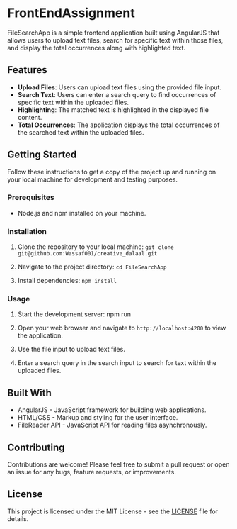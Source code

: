 # FrontEndAssignment

FileSearchApp is a simple frontend application built using AngularJS that allows users to upload text files, search for specific text within those files, and display the total occurrences along with highlighted text.

## Features

- **Upload Files**: Users can upload text files using the provided file input.
- **Search Text**: Users can enter a search query to find occurrences of specific text within the uploaded files.
- **Highlighting**: The matched text is highlighted in the displayed file content.
- **Total Occurrences**: The application displays the total occurrences of the searched text within the uploaded files.

## Getting Started

Follow these instructions to get a copy of the project up and running on your local machine for development and testing purposes.

### Prerequisites

- Node.js and npm installed on your machine.

### Installation

1. Clone the repository to your local machine: `git clone git@github.com:Wassaf001/creative_dalaal.git`


2. Navigate to the project directory: `cd FileSearchApp`


3. Install dependencies: `npm install`


### Usage

1. Start the development server: npm run 


2. Open your web browser and navigate to `http://localhost:4200` to view the application.

3. Use the file input to upload text files.

4. Enter a search query in the search input to search for text within the uploaded files.

## Built With

- AngularJS - JavaScript framework for building web applications.
- HTML/CSS - Markup and styling for the user interface.
- FileReader API - JavaScript API for reading files asynchronously.

## Contributing

Contributions are welcome! Please feel free to submit a pull request or open an issue for any bugs, feature requests, or improvements.

## License

This project is licensed under the MIT License - see the [LICENSE](LICENSE) file for details.

